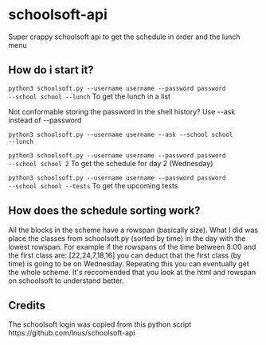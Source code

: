 # schoolsoft-api
Super crappy schoolsoft api to get the schedule in order and the lunch menu

<h2>How do i start it?</h2>

<code>python3 schoolsoft.py --username username --password password --school school --lunch</code>
To get the lunch in a list

Not conformable storing the password in the shell history? Use --ask instead of --password

<code>python3 schoolsoft.py --username username --ask --school school --lunch</code>

<code>python3 schoolsoft.py --username username --password password --school school 2</code>
To get the schedule for day 2 (Wednesday)

<code>python3 schoolsoft.py --username username --password password --school school --tests</code>
To get the upcoming tests

<h2>How does the schedule sorting work?</h2>
All the blocks in the scheme have a rowspan (basically size). What I did was place the classes from schoolsoft.py (sorted by time) in the day with the lowest rowspan.
For example if the rowspans of the time between 8:00 and the first class are: [22,24,7,18,16] you can deduct that the first class (by time) is going to be on Wednesday. Repeating this you can eventually get the whole scheme.
It's reccomended that you look at the html and rowspan on schoolsoft to understand better.

<h2>Credits</h2>
The schoolsoft login was copied from this python script
https://github.com/lnus/schoolsoft-api
